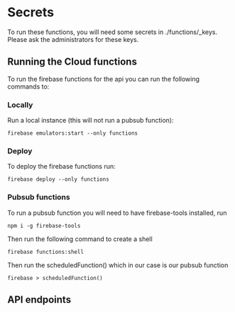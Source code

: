 
# Secrets

To run these functions, you will need some secrets in ./functions/_keys.
Please ask the administrators for these keys.

## Running the Cloud functions

To run the firebase functions for the api you can run the following commands to:

### Locally
Run a local instance (this will not run a pubsub function):
```
firebase emulators:start --only functions
```

### Deploy
To deploy the firebase functions run:
```
firebase deploy --only functions
```

### Pubsub functions
To run a pubsub function you will need to have firebase-tools installed, run
```
npm i -g firebase-tools
```
Then run the following command to create a shell
```
firebase functions:shell
```
Then run the scheduledFunction() which in our case is our pubsub function
```
firebase > scheduledFunction()
```

## API endpoints

